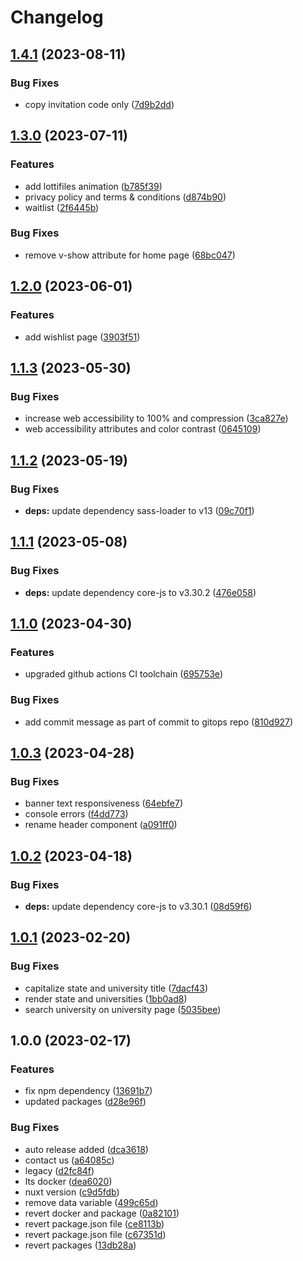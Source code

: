 # Changelog

## [1.4.1](https://github.com/o2-edyou/edyouapp-website/compare/v1.4.0...v1.4.1) (2023-08-11)


### Bug Fixes

* copy invitation code only ([7d9b2dd](https://github.com/o2-edyou/edyouapp-website/commit/7d9b2dd7b6882cd7be19e29ec1489fcd72d727f1))

## [1.3.0](https://github.com/o2-edyou/edyouapp-website/compare/v1.2.0...v1.3.0) (2023-07-11)


### Features

* add lottifiles animation ([b785f39](https://github.com/o2-edyou/edyouapp-website/commit/b785f392d2aff8e82bf1a1bd69ed4930584ad704))
* privacy policy and terms & conditions ([d874b90](https://github.com/o2-edyou/edyouapp-website/commit/d874b90e2bc4e3a007ceb3920ce41d77f50a8d2b))
* waitlist ([2f6445b](https://github.com/o2-edyou/edyouapp-website/commit/2f6445b361992c8f26441ea13dd024eb404d8d2d))


### Bug Fixes

* remove v-show attribute for home page ([68bc047](https://github.com/o2-edyou/edyouapp-website/commit/68bc04727f36881395db2e615bbd75dd12ea7164))

## [1.2.0](https://github.com/o2-edyou/edyouapp-website/compare/v1.1.3...v1.2.0) (2023-06-01)


### Features

* add wishlist page ([3903f51](https://github.com/o2-edyou/edyouapp-website/commit/3903f51cfeec116b836257f8d6b7aeef5013faa1))

## [1.1.3](https://github.com/o2-edyou/edyouapp-website/compare/v1.1.2...v1.1.3) (2023-05-30)


### Bug Fixes

* increase web accessibility to 100% and compression ([3ca827e](https://github.com/o2-edyou/edyouapp-website/commit/3ca827e4aa7bb0dfca8ffd19f5e97484657dfbbd))
* web accessibility attributes and color contrast ([0645109](https://github.com/o2-edyou/edyouapp-website/commit/0645109a7d5a72ccaf1940826a5e5095f3303d40))

## [1.1.2](https://github.com/o2-edyou/edyouapp-website/compare/v1.1.1...v1.1.2) (2023-05-19)


### Bug Fixes

* **deps:** update dependency sass-loader to v13 ([09c70f1](https://github.com/o2-edyou/edyouapp-website/commit/09c70f17abe81ccff3bfbd741fbe241c349c25b7))

## [1.1.1](https://github.com/o2-edyou/edyouapp-website/compare/v1.1.0...v1.1.1) (2023-05-08)


### Bug Fixes

* **deps:** update dependency core-js to v3.30.2 ([476e058](https://github.com/o2-edyou/edyouapp-website/commit/476e0584121bb47f634abe89777022d93a374cd8))

## [1.1.0](https://github.com/o2-edyou/edyouapp-website/compare/v1.0.3...v1.1.0) (2023-04-30)


### Features

* upgraded github actions CI toolchain ([695753e](https://github.com/o2-edyou/edyouapp-website/commit/695753ef28c87e663f0e133d1886b1cec0dfc45a))


### Bug Fixes

* add commit message as part of commit to gitops repo ([810d927](https://github.com/o2-edyou/edyouapp-website/commit/810d9271f7716ed07fdf2613d7ae1d83067ed348))

## [1.0.3](https://github.com/o2-edyou/edyouapp-website/compare/v1.0.2...v1.0.3) (2023-04-28)


### Bug Fixes

* banner text responsiveness ([64ebfe7](https://github.com/o2-edyou/edyouapp-website/commit/64ebfe7a65d60873f33f0246d432ae4a5aad0e80))
* console errors ([f4dd773](https://github.com/o2-edyou/edyouapp-website/commit/f4dd7734662bb07a3b2f4c1f0e27d34cebcb9f6a))
* rename header component ([a091ff0](https://github.com/o2-edyou/edyouapp-website/commit/a091ff03fcc0b71edb271380cf536a23375619d6))

## [1.0.2](https://github.com/o2-edyou/edyouapp-website/compare/v1.0.1...v1.0.2) (2023-04-18)


### Bug Fixes

* **deps:** update dependency core-js to v3.30.1 ([08d59f6](https://github.com/o2-edyou/edyouapp-website/commit/08d59f65a10706082b1907b43f756331950861cf))

## [1.0.1](https://github.com/o2-edyou/edyouapp-website/compare/v1.0.0...v1.0.1) (2023-02-20)


### Bug Fixes

* capitalize state and university title ([7dacf43](https://github.com/o2-edyou/edyouapp-website/commit/7dacf43f5074777f3038bd07fa89a2e204c3c43b))
* render state and universities ([1bb0ad8](https://github.com/o2-edyou/edyouapp-website/commit/1bb0ad84253c0aae689eeedccecf1e9b8ddb5604))
* search university on university page ([5035bee](https://github.com/o2-edyou/edyouapp-website/commit/5035bee3a19c4c31753717de684ba171a586348a))

## 1.0.0 (2023-02-17)


### Features

* fix npm dependency ([13691b7](https://github.com/o2-edyou/edyouapp-website/commit/13691b7a2332a6c66298b0b2cad937596ae93ad0))
* updated packages ([d28e96f](https://github.com/o2-edyou/edyouapp-website/commit/d28e96fc137fcecac8a1b4b7de1d16f869ce47fb))


### Bug Fixes

* auto release added ([dca3618](https://github.com/o2-edyou/edyouapp-website/commit/dca36180fb70d5e8fe7dd0b2e1e903d8c196e30b))
* contact us ([a64085c](https://github.com/o2-edyou/edyouapp-website/commit/a64085c2a614fccb20d5f207f1b2515b107220bf))
* legacy ([d2fc84f](https://github.com/o2-edyou/edyouapp-website/commit/d2fc84fe606688fd876a62d9c74d65e9cdf1c343))
* lts docker ([dea6020](https://github.com/o2-edyou/edyouapp-website/commit/dea6020dedc05984f6e097e0a0d6adcc9bf799e3))
* nuxt version ([c9d5fdb](https://github.com/o2-edyou/edyouapp-website/commit/c9d5fdb562a2efe94e6cb55dec9106a15eb4a1e2))
* remove data variable ([499c65d](https://github.com/o2-edyou/edyouapp-website/commit/499c65dca39e77e32d3bd4e454a547ffe1b4f4c3))
* revert docker and package ([0a82101](https://github.com/o2-edyou/edyouapp-website/commit/0a82101935a3e34c2ef12fc9e007fef473326c53))
* revert package.json file ([ce8113b](https://github.com/o2-edyou/edyouapp-website/commit/ce8113bf1ab1ea701f1130b17dc157dcae410c0f))
* revert package.json file ([c67351d](https://github.com/o2-edyou/edyouapp-website/commit/c67351d5159dd08a146955b03dd1d83533fa47ed))
* revert packages ([13db28a](https://github.com/o2-edyou/edyouapp-website/commit/13db28a18417bc2be81477bf742d4fa558a786de))
